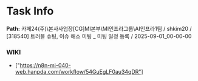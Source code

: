 # Task Info

**Path:** 카페24(주)\본사사업장\[CG]MI본부\MI인프라그룹\AI인프라1팀 / shkim20 / [318540] 트러블 슈팅, 이슈 해소 미팅 _ 미팅 일정 등록 / 2025-09-01_00-00-00

### WIKI
- ["https://n8n-mi-040-web.hanpda.com/workflow/54GuEgLF0au34qDR"]

